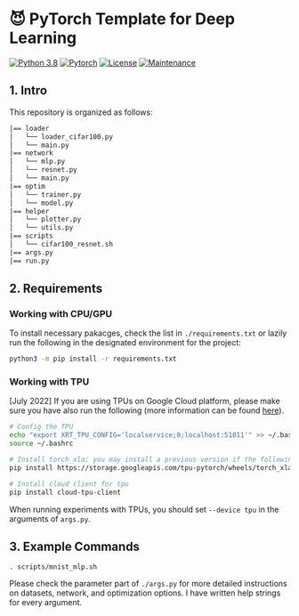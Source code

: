 # 😈 PyTorch Template for Deep Learning
<!-- *This file is last updated by Ziyu on June, 2022.* -->

[![Python 3.8](https://img.shields.io/badge/python-3.8-blueviolet.svg)](https://www.python.org/downloads/release/python-380/) [![Pytorch](https://img.shields.io/badge/Pytorch-1.12.1-critical.svg)](https://github.com/pytorch/pytorch/releases/tag/v1.12.0) [![License](https://img.shields.io/badge/License-Apache%202.0-ff69b4.svg)](https://opensource.org/licenses/Apache-2.0) [![Maintenance](https://img.shields.io/badge/Maintained%3F-yes-success.svg)](https://github.com/ZIYU-DEEP/Generalization-and-Memorization-in-Sparse-Training)
## 1. Intro
This repository is organized as follows:
```bash
|== loader
│   └── loader_cifar100.py
│   └── main.py
|== network
│   └── mlp.py
│   └── resnet.py
│   └── main.py
|== optim
│   └── trainer.py
│   └── model.py
|== helper
│   └── plotter.py
│   └── utils.py
|== scripts
│   └── cifar100_resnet.sh
|== args.py
|== run.py
```

## 2. Requirements
### Working with CPU/GPU
To install necessary pakacges, check the list in `./requirements.txt` or lazily run the following in the designated environment for the project:
```bash
python3 -m pip install -r requirements.txt
```

### Working with TPU
[July 2022] If you are using TPUs on Google Cloud platform, please make sure you have also run the following (more information can be found [here](https://cloud.google.com/tpu/docs/run-calculation-pytorch#tpu-vm)).
```bash
# Config the TPU
echo "export XRT_TPU_CONFIG='localservice;0;localhost:51011'" >> ~/.bashrc
source ~/.bashrc

# Install torch_xla; you may install a previous version if the following does not work
pip install https://storage.googleapis.com/tpu-pytorch/wheels/torch_xla-1.9-cp37-cp37m-linux_x86_64.whl

# Install cloud client for tpu
pip install cloud-tpu-client
```
When running experiments with TPUs, you should set `--device tpu` in the arguments of `args.py`.

## 3. Example Commands
```shell
. scripts/mnist_mlp.sh
```
Please check the parameter part of `./args.py` for more detailed instructions on datasets, network, and optimization options. I have written help strings for every argument.
